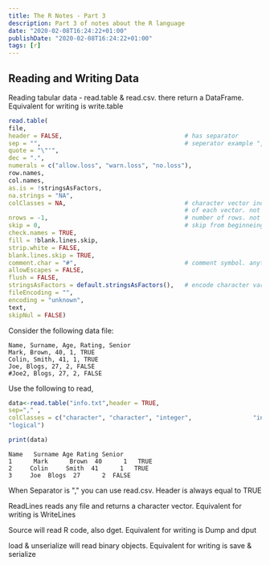 ```yaml
---
title: The R Notes - Part 3
description: Part 3 of notes about the R language
date: "2020-02-08T16:24:22+01:00"
publishDate: "2020-02-08T16:24:22+01:00"
tags: [r]
---
```


## Reading and Writing Data

Reading tabular data - read.table & read.csv. there return a DataFrame. Equivalent for writing is write.table

```R
read.table(
file, 
header = FALSE,                                  # has separator
sep = "",                                        # seperator example ","default is space
quote = "\"'",
dec = ".", 
numerals = c("allow.loss", "warn.loss", "no.loss"),
row.names, 
col.names, 
as.is = !stringsAsFactors,
na.strings = "NA", 
colClasses = NA,                                 # character vector indicating the class
                                                 # of each vector. not required
nrows = -1,                                      # number of rows. not required
skip = 0,                                        # skip from beginneing
check.names = TRUE, 
fill = !blank.lines.skip,
strip.white = FALSE, 
blank.lines.skip = TRUE,
comment.char = "#",                              # comment symbol. anything to the right is                                                   ignored
allowEscapes = FALSE, 
flush = FALSE,
stringsAsFactors = default.stringsAsFactors(),   # encode character variables as factors
fileEncoding = "", 
encoding = "unknown", 
text, 
skipNul = FALSE)
```

Consider the following data file:

```
Name, Surname, Age, Rating, Senior
Mark, Brown, 40, 1, TRUE
Colin, Smith, 41, 1, TRUE
Joe, Blogs, 27, 2, FALSE
#Joe2, Blogs, 27, 2, FALSE
```

Use the following to read, 

```R
data<-read.table("info.txt",header = TRUE, 
sep="," , 
colClasses = c("character", "character", "integer",                 "integer", 
"logical")

print(data)
```

```
Name   Surname Age Rating Senior
1      Mark      Brown  40      1   TRUE
2     Colin     Smith  41      1   TRUE
3     Joe  Blogs  27      2  FALSE
```

When Separator is "," you can use read.csv. Header is always equal to TRUE

ReadLines reads any file and returns a character vector. Equivalent for writing is WriteLines 

Source will read R code, also dget. Equivalent for writing is Dump and dput

load & unserialize will read binary objects. Equivalent for writing is save & serialize
